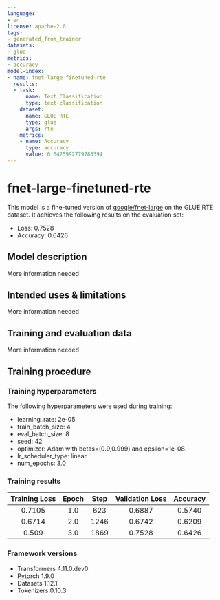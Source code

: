 ```yaml
---
language:
- en
license: apache-2.0
tags:
- generated_from_trainer
datasets:
- glue
metrics:
- accuracy
model-index:
- name: fnet-large-finetuned-rte
  results:
  - task:
      name: Text Classification
      type: text-classification
    dataset:
      name: GLUE RTE
      type: glue
      args: rte
    metrics:
    - name: Accuracy
      type: accuracy
      value: 0.6425992779783394
---
```


<!-- This model card has been generated automatically according to the information the Trainer had access to. You
should probably proofread and complete it, then remove this comment. -->

# fnet-large-finetuned-rte

This model is a fine-tuned version of [google/fnet-large](https://huggingface.co/google/fnet-large) on the GLUE RTE dataset.
It achieves the following results on the evaluation set:
- Loss: 0.7528
- Accuracy: 0.6426

## Model description

More information needed

## Intended uses & limitations

More information needed

## Training and evaluation data

More information needed

## Training procedure

### Training hyperparameters

The following hyperparameters were used during training:
- learning_rate: 2e-05
- train_batch_size: 4
- eval_batch_size: 8
- seed: 42
- optimizer: Adam with betas=(0.9,0.999) and epsilon=1e-08
- lr_scheduler_type: linear
- num_epochs: 3.0

### Training results

| Training Loss | Epoch | Step | Validation Loss | Accuracy |
|:-------------:|:-----:|:----:|:---------------:|:--------:|
| 0.7105        | 1.0   | 623  | 0.6887          | 0.5740   |
| 0.6714        | 2.0   | 1246 | 0.6742          | 0.6209   |
| 0.509         | 3.0   | 1869 | 0.7528          | 0.6426   |


### Framework versions

- Transformers 4.11.0.dev0
- Pytorch 1.9.0
- Datasets 1.12.1
- Tokenizers 0.10.3
